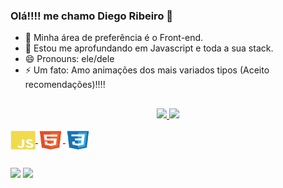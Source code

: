 ### Olá!!!! me chamo Diego Ribeiro 👋



- 🔭 Minha área de preferência é o Front-end.
- 🌱 Estou me aprofundando em Javascript e toda a sua stack.
- 😄 Pronouns: ele/dele
- ⚡ Um fato: Amo animações dos mais variados tipos (Aceito recomendações)!!!!

##

<div align="center">
  <a href="https://github.com/777diegoRibeiro777">
  <img height="180em" src="https://github-readme-stats.vercel.app/api?username=777diegoRibeiro777&show_icons=true&theme=dark&include_all_commits=true&count_private=true"/>
  <img height="180em" src="https://github-readme-stats.vercel.app/api/top-langs/?username=777diegoRibeiro777&layout=compact&langs_count=7&theme=dark"/>
</div>
<div style="display: inline_block"><br>
  <img align="center" alt="Rafa-Js" height="30" width="40" src="https://raw.githubusercontent.com/devicons/devicon/master/icons/javascript/javascript-plain.svg">
  <img align="center" alt="Rafa-HTML" height="30" width="40" src="https://raw.githubusercontent.com/devicons/devicon/master/icons/html5/html5-original.svg">
  <img align="center" alt="Rafa-CSS" height="30" width="40" src="https://raw.githubusercontent.com/devicons/devicon/master/icons/css3/css3-original.svg">
</div>

##  
<div> 
  <a href = "mailto:diegoaribeiro1910@gmail.com"><img src="https://img.shields.io/badge/-Gmail-%23333?style=for-the-badge&logo=gmail&logoColor=white" target="_blank"></a>
  <a href="https://www.linkedin.com/in/diego-ribeiro-127590237/" target="_blank"><img src="https://img.shields.io/badge/-LinkedIn-%230077B5?style=for-the-badge&logo=linkedin&logoColor=white" target="_blank"></a> 
</div>
